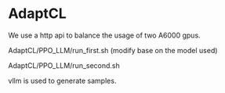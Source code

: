 # AdaptCL

We use a http api to balance the usage of two A6000 gpus.

AdaptCL/PPO_LLM/run_first.sh (modify base on the model used)

AdaptCL/PPO_LLM/run_second.sh

vllm is used to generate samples.